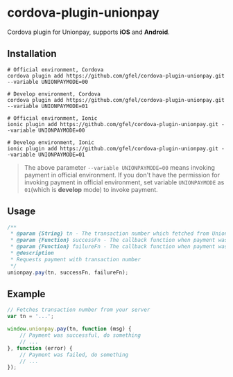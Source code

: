 # cordova-plugin-unionpay

Cordova plugin for Unionpay, supports **iOS** and **Android**.

## Installation

```
# Official environment, Cordova
cordova plugin add https://github.com/gfel/cordova-plugin-unionpay.git --variable UNIONPAYMODE=00

# Develop environment, Cordova
cordova plugin add https://github.com/gfel/cordova-plugin-unionpay.git --variable UNIONPAYMODE=01

# Official environment, Ionic
ionic plugin add https://github.com/gfel/cordova-plugin-unionpay.git --variable UNIONPAYMODE=00

# Develop environment, Ionic
ionic plugin add https://github.com/gfel/cordova-plugin-unionpay.git --variable UNIONPAYMODE=01
```

> The above parameter `--variable UNIONPAYMODE=00` means invoking payment in official environment.
> If you don't have the permission for invoking payment in official environment, set variable `UNIONPAYMODE` as `01`(which is **develop** mode) to invoke payment.

## Usage

``` javascript
/**
 * @param {String} tn - The transaction number which fetched from Unionpay server
 * @param {Function} successFn - The callback function when payment was successful
 * @param {Function} failureFn - The callback function when payment was failed
 * @description
 * Requests payment with transaction number
 */
unionpay.pay(tn, successFn, failureFn);
```

## Example

``` javascript
// Fetches transaction number from your server
var tn = '...';

window.unionpay.pay(tn, function (msg) {
    // Payment was successful, do something
    // ...
}, function (error) {
    // Payment was failed, do something
    // ...
});
```
